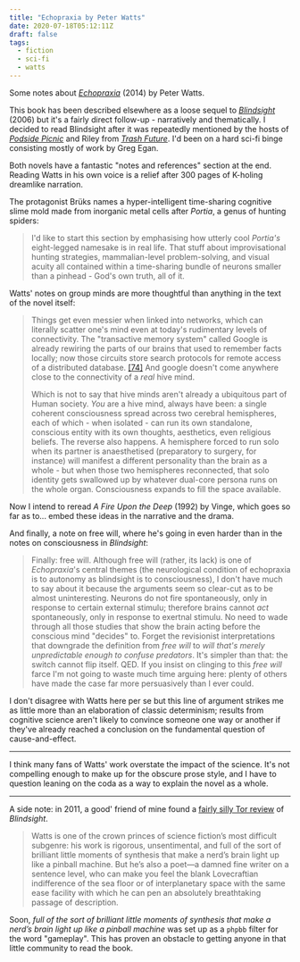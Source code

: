 ```yaml
---
title: "Echopraxia by Peter Watts"
date: 2020-07-18T05:12:11Z
draft: false
tags:
  - fiction
  - sci-fi
  - watts
---
```


Some notes about [_Echopraxia_](https://www.librarything.com/work/14603863) (2014) by Peter Watts.

This book has been described elsewhere as a loose sequel to [_Blindsight_](librarything.com/work/1333265) (2006) but it's a fairly direct follow-up - narratively and thematically. I decided to read Blindsight after it was repeatedly mentioned by the hosts of [_Podside Picnic_](https://twitter.com/podsidep?lang=en) and Riley from [_Trash Future_](https://trashfuturepodcast.podbean.com/). I'd been on a hard sci-fi binge consisting mostly of work by Greg Egan.

Both novels have a fantastic "notes and references" section at the end. Reading Watts in his own voice is a relief after 300 pages of K-holing dreamlike narration.

The protagonist Brüks names a hyper-intelligent time-sharing cognitive slime mold made from inorganic metal cells after _Portia_, a genus of hunting spiders:

> I'd like to start this section by emphasising how utterly cool _Portia's_ eight-legged namesake is in real life. That stuff about improvisational hunting strategies, mammalian-level problem-solving, and visual acuity all contained within a time-sharing bundle of neurons smaller than a pinhead - God's own truth, all of it.

Watts' notes on group minds are more thoughtful than anything in the text of the novel itself:

> Things get even messier when linked into networks, which can literally scatter one's mind even at today's rudimentary levels of connectivity. The "transactive memory system" called Google is already rewiring the parts of our brains that used to remember facts locally; now those circuits store search protocols for remote access of a distributed database. [[74]](https://science.sciencemag.org/content/333/6043/776.full) And google doesn't come anywhere close to the connectivity of a _real_ hive mind.
>
> Which is not to say that hive minds aren't already a ubiquitous part of Human society. _You_ are a hive mind, always have been: a single coherent consciousness spread across two cerebral hemispheres, each of which - when isolated - can run its own standalone, conscious entity with its own thoughts, aesthetics, even religious beliefs. The reverse also happens. A hemisphere forced to run solo when its partner is anaesthetised (preparatory to surgery, for instance) will manifest a different personality than the brain as a whole - but when those two hemispheres reconnected, that solo identity gets swallowed up by whatever dual-core persona runs on the whole organ. Consciousness expands to fill the space available.

Now I intend to reread _A Fire Upon the Deep_ (1992) by Vinge, which goes so far as to... embed these ideas in the narrative and the drama.

And finally, a note on free will, where he's going in even harder than in the notes on consciousness in _Blindsight_:

> Finally: free will. Although free will (rather, its lack) is one of _Echopraxia_'s central themes (the neurological condition of echopraxia is to autonomy as blindsight is to consciousness), I don't have much to say about it because the arguments seem so clear-cut as to be almost uninteresting. Neurons do not fire spontaneously, only in response to certain external stimulu; therefore brains cannot _act_ spontaneously, only in response to exertnal stimulu. No need to wade through all those studies that show the brain acting before the conscious mind "decides" to. Forget the revisionist interpretations that downgrade the definition from _free will_ to _will that's merely unpredictable enough to confuse predators_. It's simpler than that: the switch cannot flip itself. QED. If you insist on clinging to this _free will_ farce I'm not going to waste much time arguing here: plenty of others have made the case far more persuasively than I ever could.

I don't disagree with Watts here per se but this line of argument strikes me as little more than an elaboration of classic determinism; results from cognitive science aren't likely to convince someone one way or another if they've already reached a conclusion on the fundamental question of cause-and-effect.

---

I think many fans of Watts' work overstate the impact of the science. It's not compelling enough to make up for the obscure prose style, and I have to question leaning on the coda as a way to explain the novel as a whole.

---

A side note: in 2011, a good' friend of mine found a [fairly silly Tor review](https://www.tor.com/2011/03/03/best-sff-novels-of-the-decade-an-appreciation-of-blindsight/comment-page-1/) of _Blindsight_.

>  Watts is one of the crown princes of science fiction’s most difficult subgenre: his work is rigorous, unsentimental, and full of the sort of brilliant little moments of synthesis that make a nerd’s brain light up like a pinball machine. But he’s also a poet—a damned fine writer on a sentence level, who can make you feel the blank Lovecraftian indifference of the sea floor or of interplanetary space with the same ease facility with which he can pen an absolutely breathtaking passage of description.

Soon, _full of the sort of brilliant little moments of synthesis that make a nerd’s brain light up like a pinball machine_ was set up as a `phpbb` filter for the word "gameplay". This has proven an obstacle to getting anyone in that little community to read the book.

